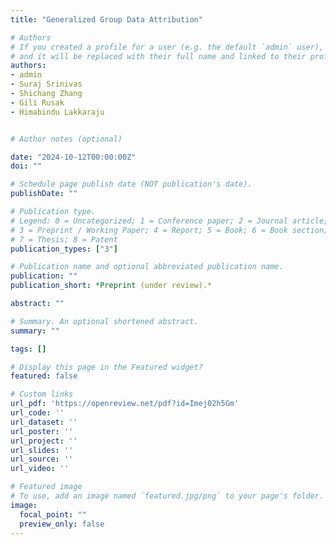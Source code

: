 ```yaml
---
title: "Generalized Group Data Attribution"

# Authors
# If you created a profile for a user (e.g. the default `admin` user), write the username (folder name) here 
# and it will be replaced with their full name and linked to their profile.
authors:
- admin
- Suraj Srinivas
- Shichang Zhang
- Gili Rusak
- Himabindu Lakkaraju


# Author notes (optional)

date: "2024-10-12T00:00:00Z"
doi: ""

# Schedule page publish date (NOT publication's date).
publishDate: ""

# Publication type.
# Legend: 0 = Uncategorized; 1 = Conference paper; 2 = Journal article;
# 3 = Preprint / Working Paper; 4 = Report; 5 = Book; 6 = Book section;
# 7 = Thesis; 8 = Patent
publication_types: ["3"]

# Publication name and optional abbreviated publication name.
publication: ""
publication_short: *Preprint (under review).*

abstract: ""

# Summary. An optional shortened abstract.
summary: ""

tags: []

# Display this page in the Featured widget?
featured: false

# Custom links
url_pdf: 'https://openreview.net/pdf?id=Imej02h5Gm'
url_code: ''
url_dataset: ''
url_poster: ''
url_project: ''
url_slides: ''
url_source: ''
url_video: ''

# Featured image
# To use, add an image named `featured.jpg/png` to your page's folder. 
image:
  focal_point: ""
  preview_only: false
---
```


